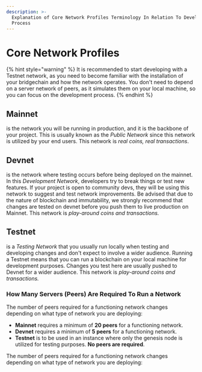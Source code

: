 ```yaml
---
description: >-
  Explanation of Core Network Profiles Terminology In Relation To Development
  Process
---
```


# Core Network Profiles

{% hint style="warning" %}
It is recommended to start developing with a Testnet network, as you need to become familiar with the installation of your bridgechain and how the network operates. You don't need to depend on a server network of peers, as it simulates them on your local machine, so you can focus on the development process.
{% endhint %}

## Mainnet

is the network you will be running in production, and it is the backbone of your project. This is usually known as the _Public Network_ since this network is utilized by your end users. This network is _real coins, real transactions_.

## Devnet

is the network where testing occurs before being deployed on the mainnet. In this _Development Network_, developers try to break things or test new features. If your project is open to community devs, they will be using this network to suggest and test network improvements. Be advised that due to the nature of blockchain and immutability, we strongly recommend that changes are tested on devnet before you push them to live production on Mainnet. This network is _play-around coins and transactions._

## Testnet

is a _Testing Network_ that you usually run locally when testing and developing changes and don't expect to involve a wider audience. Running a Testnet means that you can run a blockchain on your local machine for development purposes. Changes you test here are usually pushed to Devnet for a wider audience. This network is _play-around coins and transactions._

### How Many Servers \(Peers\) Are Required To Run a Network 

The number of peers required for a functioning network changes depending on what type of network you are deploying:

* **Mainnet** requires a minimum of **20 peers** for a functioning network.
* **Devnet** requires a minimum of **5 peers** for a functioning network.
* **Testnet** is to be used in an instance where only the genesis node is utilized for testing purposes. **No peers are required**.

The number of peers required for a functioning network changes depending on what type of network you are deploying:



